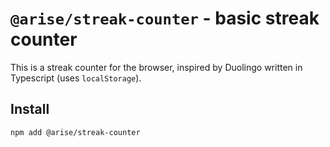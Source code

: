 # `@arise/streak-counter` - basic streak counter

This is a streak counter for the browser, inspired by Duolingo written in Typescript (uses `localStorage`).

## Install

```shell
npm add @arise/streak-counter
```
